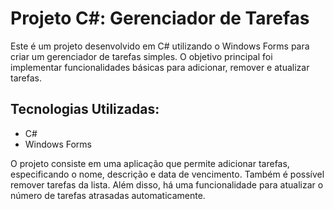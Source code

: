 # Projeto C#: Gerenciador de Tarefas

Este é um projeto desenvolvido em C# utilizando o Windows Forms para criar um gerenciador de tarefas simples. O objetivo principal foi implementar funcionalidades básicas para adicionar, remover e atualizar tarefas.

## Tecnologias Utilizadas:

- C#
- Windows Forms

O projeto consiste em uma aplicação que permite adicionar tarefas, especificando o nome, descrição e data de vencimento. Também é possível remover tarefas da lista. Além disso, há uma funcionalidade para atualizar o número de tarefas atrasadas automaticamente.

